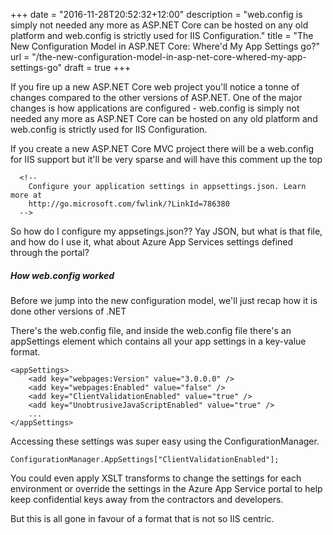 +++
date = "2016-11-28T20:52:32+12:00"
description = "web.config is simply not needed any more as ASP.NET Core can be hosted on any old platform and web.config is strictly used for IIS Configuration."
title = "The New Configuration Model in ASP.NET Core: Where'd My App Settings go?"
url = "/the-new-configuration-model-in-asp-net-core-whered-my-app-settings-go"
draft = true
+++

If you fire up a new ASP.NET Core web project you'll notice a tonne of changes compared to the other versions of ASP.NET. One of the major changes is how applications are configured - web.config is simply not needed any more as ASP.NET Core can be hosted on any old platform and web.config is strictly used for IIS Configuration. 

If you create a new ASP.NET Core MVC project there will be a web.config for IIS support but it'll be very sparse and will have this comment up the top

```
  <!--
    Configure your application settings in appsettings.json. Learn more at
    http://go.microsoft.com/fwlink/?LinkId=786380
  -->
```

So how do I configure my appsetings.json?? Yay JSON, but what is that file, and how do I use it, what about Azure App Services settings defined through the portal?

##### How web.config worked

Before we jump into the new configuration model, we'll just recap how it is done other versions of .NET

There's the web.config file, and inside the web.config file there's an appSettings element which contains all your app settings in a key-value format.

```
<appSettings>
    <add key="webpages:Version" value="3.0.0.0" />
    <add key="webpages:Enabled" value="false" />  
    <add key="ClientValidationEnabled" value="true" />
    <add key="UnobtrusiveJavaScriptEnabled" value="true" />
    ...
</appSettings>
```

Accessing these settings was super easy using the ConfigurationManager.

```
ConfigurationManager.AppSettings["ClientValidationEnabled"];
```

You could even apply XSLT transforms to change the settings for each environment or override the settings in the Azure App Service portal to help keep confidential keys away from the contractors and developers.

But this is all gone in favour of a format that is not so IIS centric. 